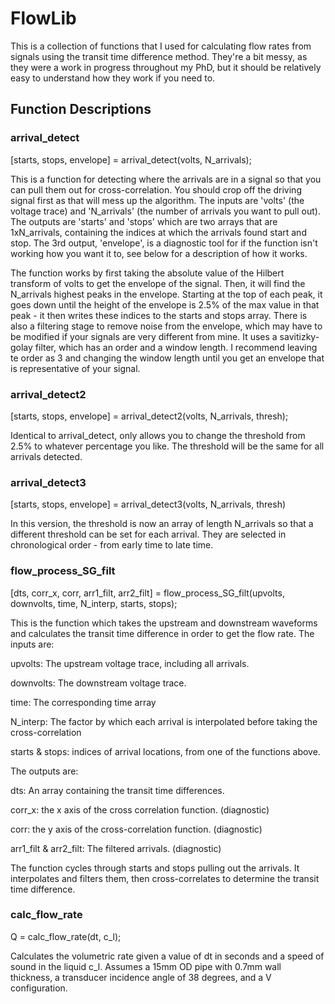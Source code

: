 # FlowLib

This is a collection of functions that I used for calculating flow rates from signals using the transit time difference method. They're a bit messy, as they were a work in progress throughout my PhD, but it should be relatively easy to understand how they work if you need to.

## Function Descriptions

### arrival_detect

[starts, stops, envelope] = arrival_detect(volts, N_arrivals);

This is a function for detecting where the arrivals are in a signal so that you can pull them out for cross-correlation. You should crop off the driving signal first as that will mess up the algorithm. The inputs are 'volts' (the voltage trace) and 'N_arrivals' (the number of arrivals you want to pull out). The outputs are 'starts' and 'stops' which are two arrays that are 1xN_arrivals, containing the indices at which the arrivals found start and stop. The 3rd output, 'envelope', is a diagnostic tool for if the function isn't working how you want it to, see below for a description of how it works.

The function works by first taking the absolute value of the Hilbert transform of volts to get the envelope of the signal. Then, it will find the N_arrivals highest peaks in the envelope. Starting at the top of each peak, it goes down until the height of the envelope is 2.5% of the max value in that peak - it then writes these indices to the starts and stops array. There is also a filtering stage to remove noise from the envelope, which may have to be modified if your signals are very different from mine. It uses a savitizky-golay filter, which has an order and a window length. I recommend leaving te order as 3 and changing the window length until you get an envelope that is representative of your signal.

### arrival_detect2

[starts, stops, envelope] = arrival_detect2(volts, N_arrivals, thresh);

Identical to arrival_detect, only allows you to change the threshold from 2.5% to whatever percentage you like. The threshold will be the same for all arrivals detected.

### arrival_detect3

[starts, stops, envelope] = arrival_detect3(volts, N_arrivals, thresh)

In this version, the threshold is now an array of length N_arrivals so that a different threshold can be set for each arrival. They are selected in chronological order - from early time to late time.

### flow_process_SG_filt

[dts, corr_x, corr, arr1_filt, arr2_filt] = flow_process_SG_filt(upvolts, downvolts, time, N_interp, starts, stops);

This is the function which takes the upstream and downstream waveforms and calculates the transit time difference in order to get the flow rate. The inputs are:

upvolts: The upstream voltage trace, including all arrivals.

downvolts: The downstream voltage trace.

time: The corresponding time array

N_interp: The factor by which each arrival is interpolated before taking the cross-correlation

starts & stops: indices of arrival locations, from one of the functions above.

The outputs are:

dts: An array containing the transit time differences.

corr_x: the x axis of the cross correlation function. (diagnostic)

corr: the y axis of the cross-correlation function. (diagnostic)

arr1_filt & arr2_filt: The filtered arrivals. (diagnostic)

The function cycles through starts and stops pulling out the arrivals. It interpolates and filters them, then cross-correlates to determine the transit time difference.

### calc_flow_rate

Q = calc_flow_rate(dt, c_l);

Calculates the volumetric rate given a value of dt in seconds and a speed of sound in the liquid c_l. Assumes a 15mm OD pipe with 0.7mm wall thickness, a transducer incidence angle of 38 degrees, and a V configuration.
